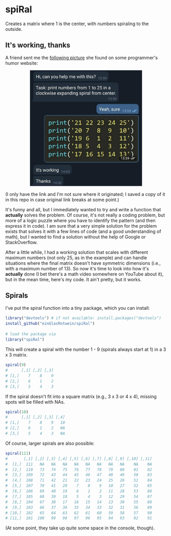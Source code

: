 
# spiRal

Creates a matrix where 1 is the center, with numbers spiraling to the outside.

## It's working, thanks

A friend sent me the [following picture](https://aprogrammerlife.com/images/pictuers/yes_its_working.jpg) she found on some programmer's humor website:

<p align="center">
  <img src="https://github.com/einGlasRotwein/spiRal/blob/main/yes_its_working.jpg?raw=true" width="350">
</p>

(I only have the link and I'm not sure where it originated; I saved a copy of it in this repo in case original link breaks at some point.)

It's funny and all, but I immediately wanted to try and write a function that **actually** solves the problem.
Of course, it's not really a coding problem, but more of a logic puzzle where you have to identify the pattern (and then express it in code).
I am sure that a very simple solution for the problem exists that solves it with a few lines of code (and a good understanding of math), but I wanted to find a solution without the help of Google or StackOverflow.

After a little while, I had a working solution that scales with different maximum numbers (not only 25, as in the example) and can handle situations where the final matrix doesn't have symmetric dimensions (i.e., with a maximum number of 13).
So now it's time to look into how it's **actually** done (I bet there's a math video somewhere on YouTube about it), but in the mean time, here's my code.
It ain't pretty, but it works.

## Spirals

I've put the spiral function into a tiny package, which you can install:

```R
library("devtools") # if not available: install.packages("devtools")
install_github("einGlasRotwein/spiRal")

# load the package via
library("spiRal")
```

This will create a spiral with the number 1 - 9 (spirals always start at 1) in 
a 3 x 3 matrix.

```R
spiral(9)
#      [,1] [,2] [,3]
# [1,]    7    8    9
# [2,]    6    1    2
# [3,]    5    4    3
```

If the spiral doesn't fit into a square matrix (e.g., 3 x 3 or 4 x 4), missing 
spots will be filled with NAs.

```R
spiral(10)
#      [,1] [,2] [,3] [,4]
# [1,]    7    8    9   10
# [2,]    6    1    2   NA
# [3,]    5    4    3   NA
```

Of course, larger spirals are also possible:

```R
spiral(111)
#       [,1] [,2] [,3] [,4] [,5] [,6] [,7] [,8] [,9] [,10] [,11]
#  [1,]  111   NA   NA   NA   NA   NA   NA   NA   NA    NA    NA
#  [2,]  110   73   74   75   76   77   78   79   80    81    82
#  [3,]  109   72   43   44   45   46   47   48   49    50    83
#  [4,]  108   71   42   21   22   23   24   25   26    51    84
#  [5,]  107   70   41   20    7    8    9   10   27    52    85
#  [6,]  106   69   40   19    6    1    2   11   28    53    86
#  [7,]  105   68   39   18    5    4    3   12   29    54    87
#  [8,]  104   67   38   17   16   15   14   13   30    55    88
#  [9,]  103   66   37   36   35   34   33   32   31    56    89
# [10,]  102   65   64   63   62   61   60   59   58    57    90
# [11,]  101  100   99   98   97   96   95   94   93    92    91
```

(At some point, they take up quite some space in the console, though).
